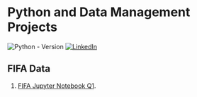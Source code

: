 # Python and Data Management Projects
![Python - Version](https://img.shields.io/badge/PYTHON-3.11-red?style=for-the-badge&logo=python&logoColor=white) [![LinkedIn][linkedin-shield]][linkedin-url]

## FIFA Data
1.  [FIFA Jupyter Notebook Q1](https://github.com/Dandata0101/MBS-projects/blob/main/Q01_fifa.ipynb "FIFA Jupyter Notebook").


<!-- MARKDOWN LINKS & IMAGES -->
<!-- https://www.markdownguide.org/basic-syntax/#reference-style-links -->
[linkedin-shield]: https://img.shields.io/badge/-LinkedIn-black.svg?style=for-the-badge&logo=linkedin&colorB=555
[linkedin-url]: https://linkedin.com/in/danramirezjr



